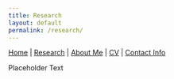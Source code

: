 ```yaml
---
title: Research
layout: default
permalink: /research/
---
```


[Home](https://markstukel.github.io)  |  [Research](research.html)  |  [About Me](about-me.html)  |  [CV](cv.html)  |  [Contact Info](contact-info.html)

Placeholder Text

